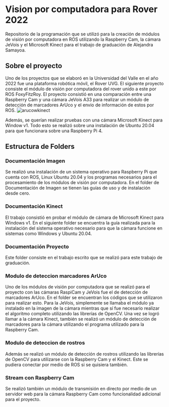 # Vision por computadora para Rover 2022
Repositorio de la programación que se utilizó para la creación de módulos de visión por computadora en ROS utilizando la Raspberry Cam, la cámara JeVois y el Microsoft Kinect para el trabajo de graduación de Alejandra Samayoa.
## Sobre el proyecto
Uno de los proyectos que se elaboró en la Universidad del Valle en el año 2022 fue una plataforma robótica móvil, el Rover UVG. El siguiente proyecto consiste el módulo de visión por computadora del rover unido a este por ROS FoxyFitzRoy. El proyecto consistió en una comparación entre una Raspberry Cam y una cámara JeVois A33 para realizar un módulo de detección de marcadores ArUco y el envio de información de estos por ROS. 
![arucowkinect](https://user-images.githubusercontent.com/69053381/195367274-7ed08c24-dcdf-46a8-a202-9b3dfe4d38da.png)

Además, se querían realizar pruebas con una cámara Microsoft Kinect para Window v1. Todo esto se realizó sobre una instalación de Ubuntu 20.04 para que funcionara sobre una Raspberry Pi 4. 

## Estructura de Folders

### Documentación Imagen
Se realizó una instalación de un sistema operativo para Raspberry Pi que cuenta con ROS, Linux Ubuntu 20.04 y los programas necesarios para el procesamiento de los módulos de visión por computadora. En el folder de Documentación de Imagen se tienen las guías de uso y de instalación desde cero.

### Documentación Kinect
El trabajo consistió en probar el módulo de cámara de Microsoft Kinect para Windows v1. En el siguiente folder se encuentra la guía realizada para la instalación del sistema operativo necesario para que la cámara funcione en sistemas como Windows y Ubuntu 20.04.
### Documentación Proyecto
Este folder consiste en el trabajo escrito que se realizó para este trabajo de graduación. 
### Modulo de deteccion marcadores ArUco
Uno de los módulos de visión por computadora que se realizó para el proyecto con las cámaras RaspiCam y JeVois fue el de detección de marcadores ArUco. En el folder se 
encuentran los códigos que se utilizaron para realizar esto. Para la JeVois, simplemente se llamaba el módulo ya instalado en la imagen de la cámara mientras que sí fue 
necesario realizar el algoritmo completo utilizando las librerías de OpenCV. Una vez se logró llamar a la cámara Kinect, también se realizó un módulo de detección de marcadores para la cámara utilizando el programa utilizado para la Raspberry Cam. 

### Modulo de deteccion de rostros
Además se realizó un módulo de detección de rostros utilizando las librerías de OpenCV para utilizarse con la Raspberry Cam y el Kinect. Este se pudiera conectar por medio de ROS si se quisiera también. 

### Stream con Raspberry Cam
Se realizó también un módulo de transmisión en directo por medio de un servidor web para la cámara Raspberry Cam como funcionalidad adicional para el proyecto.
